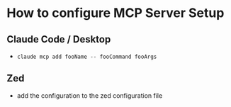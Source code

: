 # How to configure MCP Server Setup

## Claude Code / Desktop

- `claude mcp add fooName -- fooCommand fooArgs`

## Zed

- add the configuration to the zed configuration file
